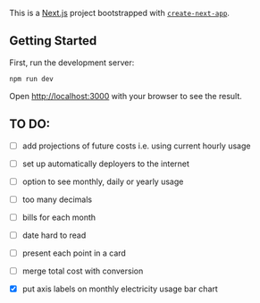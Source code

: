 This is a [Next.js](https://nextjs.org/) project bootstrapped with [`create-next-app`](https://github.com/vercel/next.js/tree/canary/packages/create-next-app).

## Getting Started

First, run the development server:

```bash
npm run dev

```

Open [http://localhost:3000](http://localhost:3000) with your browser to see the result.

## TO DO:
- [ ] add projections of future costs i.e. using current hourly usage
- [ ] set up automatically deployers to the internet
- [ ] option to see monthly, daily or yearly usage
- [ ] too many decimals
- [ ] bills for each month 
- [ ] date hard to read
- [ ] present each point in a card
- [ ] merge total cost with conversion
- [x] put axis labels on monthly electricity usage bar chart

